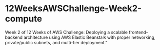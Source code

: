 # 12WeeksAWSChallenge-Week2-compute
Week 2 of 12 Weeks of AWS Challenge: Deploying a scalable frontend-backend architecture using AWS Elastic Beanstalk with proper networking, private/public subnets, and multi-tier deployment."
